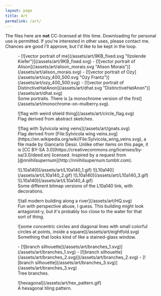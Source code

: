 ```yaml
---
layout: page
title: Art
permalink: /art/
---
```

The files here are **not** CC-licensed at this time. Downloading for personal use is permitted. If you're interested in other uses, please contact me. Chances are good I'll approve, but I'd like to be kept in the loop.

<figure>
- [![vector portrait of me](/assets/art/9KB_fixed.svg "Ilzolende Kiefer")](/assets/art/9KB_fixed.svg)
- [![vector portrait of Alison](/assets/art/alison_morais.svg "Alison Morais")](/assets/art/alison_morais.svg)
- [![vector portrait of Ozy](/assets/art/ozy_400_500.svg "Ozy Frantz")](/assets/art/ozy_400_500.svg)
- [![vector portrait of DistinctiveHatAnon](/assets/art/dhat.svg "DistinctiveHatAnon")](/assets/art/dhat.svg)
<figcaption>
Some portraits. There is [a monochrome version of the first](/assets/art/monochrome-on-mulberry.svg).
</figcaption>
</figure>
<figure>
![flag with weird shield thing](/assets/art/circle_flag.svg)
<figcaption>
Flag derived from abstract sketches.
</figcaption>
</figure>
<figure>
![flag with Sylvicola wing veins](/assets/art/gnats.svg)
<figcaption>
Flag derived from [File:Sylvicola wing veins.svg](https://en.wikipedia.org/wiki/File:Sylvicola_wing_veins.svg), a file made by Giancarlo Dessì. Unlike other items on this page, it is [CC BY-SA 3.0](https://creativecommons.org/licenses/by-sa/3.0/deed.en) licensed. Inspired by a request from [@nniihilsupernum](http://nniihilsupernum.tumblr.com).
</figcaption>
</figure>
<figure>
![L10a140](/assets/art/L10a140_1.gif)
![L10a140](/assets/art/L10a140_2.gif)
![L10a140](/assets/art/L10a140_3.gif)
![L10a140](/assets/art/L10a140_4.gif)
<figcaption>
Some different bitmap versions of the L10a140 link, with decorations.
</figcaption>
</figure>
<figure>
![tall modern building along a river](/assets/art/HQ.svg)
<figcaption>
Fun with perspective abuse, I guess. This building might look antagonist-y, but it's probably too close to the water for that sort of thing.
</figcaption>
</figure>
<figure>
![some concentric circles and diagonal lines with small colorful circles at points, inside a square](/assets/art/eightfold.svg)
<figcaption>
Something that looks kind of like a stained-glass window.
</figcaption>
</figure>
<figure>
- [![branch silhouette](/assets/art/branches_1.svg)](/assets/art/branches_1.svg)
- [![branch silhouette](/assets/art/branches_2.svg)](/assets/art/branches_2.svg)
- [![branch silhouette](/assets/art/branches_3.svg)](/assets/art/branches_3.svg)
<figcaption>
Tree branches.
</figcaption>
</figure>
<figure>
![hexagonal](/assets/art/hex_pattern.gif)
<figcaption>
A hexagonal tiling pattern.
</figcaption>
</figure>